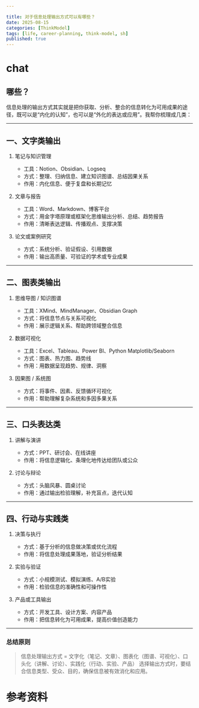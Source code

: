 ```yaml
---

title: 对于信息处理输出方式可以有哪些？
date: 2025-08-15
categories: [ThinkModel]
tags: [life, career-planning, think-model, sh]
published: true
---
```




# chat

## 哪些？

信息处理的输出方式其实就是把你获取、分析、整合的信息转化为可用成果的途径，既可以是“内化的认知”，也可以是“外化的表达或应用”。我帮你梳理成几类：

---

## 一、文字类输出

1. 笔记与知识管理

   * 工具：Notion、Obsidian、Logseq
   * 方式：整理、归纳信息、建立知识图谱、总结因果关系
   * 作用：内化信息、便于复盘和长期记忆

2. 文章与报告

   * 工具：Word、Markdown、博客平台
   * 方式：用金字塔原理或框架化思维输出分析、总结、趋势报告
   * 作用：清晰表达逻辑、传播观点、支撑决策

3. 论文或案例研究

   * 方式：系统分析、验证假设、引用数据
   * 作用：输出高质量、可验证的学术或专业成果

---

## 二、图表类输出

1. 思维导图 / 知识图谱

   * 工具：XMind、MindManager、Obsidian Graph
   * 方式：将信息节点与关系可视化
   * 作用：展示逻辑关系、帮助跨领域整合信息

2. 数据可视化

   * 工具：Excel、Tableau、Power BI、Python Matplotlib/Seaborn
   * 方式：图表、热力图、趋势线
   * 作用：用数据呈现趋势、规律、洞察

3. 因果图 / 系统图

   * 方式：将事件、因素、反馈循环可视化
   * 作用：帮助理解复杂系统和多因多果关系

---

## 三、口头表达类

1. 讲解与演讲

   * 方式：PPT、研讨会、在线讲座
   * 作用：将信息逻辑化、条理化地传达给团队或公众

2. 讨论与辩论

   * 方式：头脑风暴、圆桌讨论
   * 作用：通过输出检验理解，补充盲点，迭代认知

---

## 四、行动与实践类

1. 决策与执行

   * 方式：基于分析的信息做决策或优化流程
   * 作用：将信息处理成果落地，验证分析结果

2. 实验与验证

   * 方式：小规模测试、模拟演练、A/B实验
   * 作用：检验信息的准确性和可操作性

3. 产品或工具输出

   * 方式：开发工具、设计方案、内容产品
   * 作用：把信息转化为可用成果，提高价值创造能力

---

### 总结原则

> 信息处理输出方式 = 文字化（笔记、文章）、图表化（图谱、可视化）、口头化（讲解、讨论）、实践化（行动、实验、产品）
> 选择输出方式时，要结合信息类型、受众、目的，确保信息被有效消化和应用。


# 参考资料

